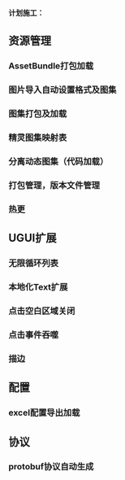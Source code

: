 **计划施工：**

## 资源管理

### AssetBundle打包加载

### 图片导入自动设置格式及图集

### 图集打包及加载

### 精灵图集映射表

### 分离动态图集（代码加载）

### 打包管理，版本文件管理

### 热更



## UGUI扩展

### 无限循环列表

### 本地化Text扩展

### 点击空白区域关闭

### 点击事件吞噬

### 描边



## 配置

### excel配置导出加载



## 协议

### protobuf协议自动生成

